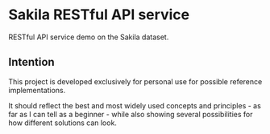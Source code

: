 # Sakila RESTful API service

RESTful API service demo on the Sakila dataset.

## Intention

This project is developed exclusively for personal use for possible reference
implementations.

It should reflect the best and most widely used concepts and principles -
as far as I can tell as a beginner - while also showing several possibilities
for how different solutions can look.
